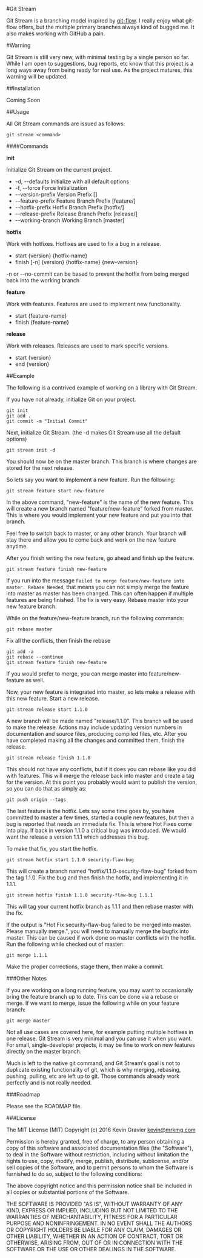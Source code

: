 #Git Stream

Git Stream is a branching model inspired by [git-flow](https://github.com/nvie/gitflow). I really enjoy what git-flow offers, but the multiple primary branches always kind of bugged me. It also makes working with GitHub a pain.

#Warning

Git Stream is still very new, with minimal testing by a single person so far. While I am open to suggestions, bug reports, etc know that this project is a long ways away from being ready for real use. As the project matures, this warning will be updated.

##Installation

Coming Soon

##Usage

All Git Stream commands are issued as follows:

    git stream <command>

####Commands

**init**

Initialize Git Stream on the current project.

- -d, --defaults    Initialize with all default options
- -f, --force       Force Initialization
- --version-prefix  Version Prefix []
- --feature-prefix  Feature Branch Prefix [feature/]
- --hotfix-prefix   Hotfix Branch Prefix [hotfix/]
- --release-prefix  Release Branch Prefix [release/]
- --working-branch  Working Branch [master]

**hotfix**

Work with hotfixes. Hotfixes are used to fix a bug in a release.

- start {version} {hotfix-name}
- finish [-n] {version} {hotfix-name} {new-version}

-n or --no-commit can be based to prevent the hotfix from being merged back into the working branch

**feature**

Work with features. Features are used to implement new functionality.

- start {feature-name}
- finish {feature-name}


**release**

Work with releases. Releases are used to mark specific versions.

- start {version}
- end {version}


##Example

The following is a contrived example of working on a library with Git Stream.

If you have not already, initialize Git on your project.

    git init
    git add .
    git commit -m "Initial Commit"

Next, initialize Git Stream. (the -d makes Git Stream use all the default options)

    git stream init -d

You should now be on the master branch. This branch is where changes are stored for the next release.

So lets say you want to implement a new feature. Run the following:

    git stream feature start new-feature


In the above command, "new-feature" is the name of the new feature. This will create a new branch named "feature/new-feature" forked from master. This is where you would implement your new feature and put you into that branch.

Feel free to switch back to master, or any other branch. Your branch will stay there and allow you to come back and work on the new feature anytime.

After you finish writing the new feature, go ahead and finish up the feature.

    git stream feature finish new-feature

If you run into the message `Failed to merge feature/new-feature into master. Rebase Needed`, that means you can not simply merge the feature into master as master has been changed. This can often happen if multiple features are being finished. The fix is very easy. Rebase master into your new feature branch.

While on the feature/new-feature branch, run the following commands:

    git rebase master

Fix all the conflicts, then finish the rebase

    git add -a
    git rebase --continue
    git stream feature finish new-feature

If you would prefer to merge, you can merge master into feature/new-feature as well.

Now, your new feature is integrated into master, so lets make a release with this new feature. Start a new release.

    git stream release start 1.1.0

A new branch will be made named "release/1.1.0". This branch will be used to make the release. Actions may include updating version numbers in documentation and source files, producing compiled files, etc. After you have completed making all the changes and committed them, finish the release.

    git stream release finish 1.1.0

This should not have any conflicts, but if it does you can rebase like you did with features. This will merge the release back into master and create a tag for the version. At this point you probably would want to publish the version, so you can do that as simply as:

    git push origin --tags

The last feature is the hotfix. Lets say some time goes by, you have committed to master a few times, started a couple new features, but then a bug is reported that needs an immediate fix. This is where Hot Fixes come into play. If back in version 1.1.0 a critical bug was introduced. We would want the release a version 1.1.1 which addresses this bug.

To make that fix, you start the hotfix.

    git stream hotfix start 1.1.0 security-flaw-bug

This will create a branch named "hotfix/1.1.0-security-flaw-bug" forked from the tag 1.1.0. Fix the bug and then finish the hotfix, and implementing it in 1.1.1.

    git stream hotfix finish 1.1.0 security-flaw-bug 1.1.1

This will tag your current hotfix branch as 1.1.1 and then rebase master with the fix.

If the output is "Hot Fix security-flaw-bug failed to be merged into master. Please manually merge.", you will need to manually merge the bugfix into master. This can be caused if work done on master conflicts with the hotfix. Run the following while checked out of master:

    git merge 1.1.1

Make the proper corrections, stage them, then make a commit.

###Other Notes

If you are working on a long running feature, you may want to occasionally bring the feature branch up to date. This can be done via a rebase or merge. If we want to merge, issue the following while on your feature branch:

    git merge master

Not all use cases are covered here, for example putting multiple hotfixes in one release. Git Stream is very minimal and you can use it when you want. For small, single-developer projects, it may be fine to work on new features directly on the master branch.

Much is left to the native git command, and Git Stream's goal is not to duplicate existing functionality of git, which is why merging, rebasing, pushing, pulling, etc are left up to git. Those commands already work perfectly and is not really needed.

###Roadmap

Please see the ROADMAP file.

###License

The MIT License (MIT)
Copyright (c) 2016 Kevin Gravier <kevin@mrkmg.com>

Permission is hereby granted, free of charge, to any person obtaining a copy of this software and associated documentation files (the "Software"), to deal in the Software without restriction, including without limitation the rights to use, copy, modify, merge, publish, distribute, sublicense, and/or sell copies of the Software, and to permit persons to whom the Software is furnished to do so, subject to the following conditions:

The above copyright notice and this permission notice shall be included in all copies or substantial portions of the Software.

THE SOFTWARE IS PROVIDED "AS IS", WITHOUT WARRANTY OF ANY KIND, EXPRESS OR IMPLIED, INCLUDING BUT NOT LIMITED TO THE WARRANTIES OF MERCHANTABILITY, FITNESS FOR A PARTICULAR PURPOSE AND NONINFRINGEMENT. IN NO EVENT SHALL THE AUTHORS OR COPYRIGHT HOLDERS BE LIABLE FOR ANY CLAIM, DAMAGES OR OTHER LIABILITY, WHETHER IN AN ACTION OF CONTRACT, TORT OR OTHERWISE, ARISING FROM, OUT OF OR IN CONNECTION WITH THE SOFTWARE OR THE USE OR OTHER DEALINGS IN THE SOFTWARE.
